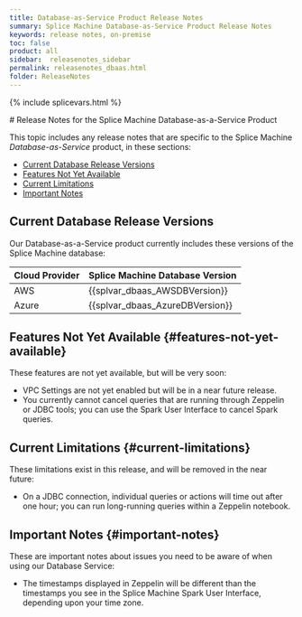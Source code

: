 ```yaml
---
title: Database-as-Service Product Release Notes
summary: Splice Machine Database-as-Service Product Release Notes
keywords: release notes, on-premise
toc: false
product: all
sidebar:  releasenotes_sidebar
permalink: releasenotes_dbaas.html
folder: ReleaseNotes
---
```

{% include splicevars.html %}
<section>
<div class="TopicContent" data-swiftype-index="true" markdown="1">
# Release Notes for the Splice Machine Database-as-a-Service Product

This topic includes any release notes that are specific to the Splice Machine *Database-as-Service* product, in these sections:

* [Current Database Release Versions](#database-versions)
* [Features Not Yet Available](#features-not-yet-available)
* [Current Limitations](#current-limitations)
* [Important Notes](#important-notes)

## Current Database Release Versions
Our Database-as-a-Service product currently includes these versions of the Splice Machine database:

<table>
    <col />
    <col />
    <thead>
        <tr>
            <th>Cloud Provider</th>
            <th>Splice Machine Database Version</th>
        </tr>
    </thead>
    <tbody>
        <tr>
            <td>AWS</td>
            <td>{{splvar_dbaas_AWSDBVersion}}</td>
        </tr>
        <tr>
            <td>Azure</td>
            <td>{{splvar_dbaas_AzureDBVersion}}</td>
        </tr>
    </tbody>
</table>


## Features Not Yet Available {#features-not-yet-available}

These features are not yet available, but will be very soon:

* VPC Settings are not yet enabled but will be in a near future release.
* You currently cannot cancel queries that are running through Zeppelin or JDBC tools; you can use the Spark User Interface to cancel Spark queries.


## Current Limitations {#current-limitations}

These limitations exist in this release, and will be removed in the near future:

* On a JDBC connection, individual queries or actions will time out after one hour; you can run long-running queries within a Zeppelin notebook.

## Important Notes {#important-notes}

These are important notes about issues you need to be aware of when using our Database Service:

* The timestamps displayed in Zeppelin will be different than the timestamps you see in the Splice Machine Spark User Interface, depending upon your time zone.

</div>
</section>
